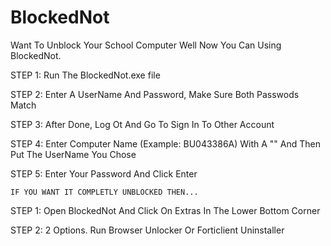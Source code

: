 # BlockedNot
Want To Unblock Your School Computer Well Now You Can Using BlockedNot.

STEP 1:
    Run The BlockedNot.exe file

STEP 2:
    Enter A UserName And Password, Make Sure Both Passwods Match
    
STEP 3:
    After Done, Log Ot And Go To Sign In To Other Account
    
STEP 4:
    Enter Computer Name (Example: BU043386A) With A "\" And Then Put The UserName You Chose

STEP 5:
    Enter Your Password And Click Enter
    
    IF YOU WANT IT COMPLETLY UNBLOCKED THEN...
    
STEP 1:
    Open BlockedNot And Click On Extras In The Lower Bottom Corner
    
STEP 2:
   2 Options. Run Browser Unlocker Or Forticlient Uninstaller
